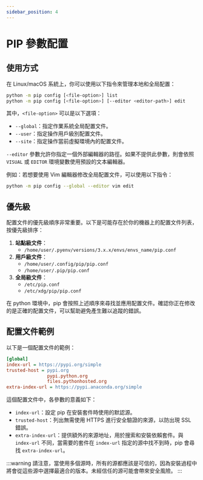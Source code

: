 ```yaml
---
sidebar_position: 4
---
```


# PIP 參數配置

## 使用方式

在 Linux/macOS 系統上，你可以使用以下指令來管理本地和全局配置：

```bash
python -m pip config [<file-option>] list
python -m pip config [<file-option>] [--editor <editor-path>] edit
```

其中，`<file-option>` 可以是以下選項：

- `--global`：指定作業系統全局配置文件。
- `--user`：指定操作用戶級別配置文件。
- `--site`：指定操作當前虛擬環境內的配置文件。

`--editor` 參數允許你指定一個外部編輯器的路徑。如果不提供此參數，則會依照 `VISUAL` 或 `EDITOR` 環境變數使用預設的文本編輯器。

例如：若想要使用 Vim 編輯器修改全局配置文件，可以使用以下指令：

```bash
python -m pip config --global --editor vim edit
```

## 優先級

配置文件的優先級順序非常重要。以下是可能存在於你的機器上的配置文件列表，按優先級排序：

1. **站點級文件**：
   - `/home/user/.pyenv/versions/3.x.x/envs/envs_name/pip.conf`
2. **用戶級文件**：
   - `/home/user/.config/pip/pip.conf`
   - `/home/user/.pip/pip.conf`
3. **全局級文件**：
   - `/etc/pip.conf`
   - `/etc/xdg/pip/pip.conf`

在 python 環境中，pip 會按照上述順序來尋找並應用配置文件。確認你正在修改的是正確的配置文件，可以幫助避免產生難以追蹤的錯誤。

## 配置文件範例

以下是一個配置文件的範例：

```ini
[global]
index-url = https://pypi.org/simple
trusted-host = pypi.org
               pypi.python.org
               files.pythonhosted.org
extra-index-url = https://pypi.anaconda.org/simple
```

這個配置文件中，各參數的意義如下：

- `index-url`：設定 pip 在安裝套件時使用的默認源。
- `trusted-host`：列出無需使用 HTTPS 進行安全驗證的來源，以防出現 SSL 錯誤。
- `extra-index-url`：提供額外的來源地址，用於搜索和安裝依賴套件。與 `index-url` 不同，當需要的套件在 `index-url` 指定的源中找不到時，pip 會尋找 `extra-index-url`。

:::warning
請注意，當使用多個源時，所有的源都應該是可信的，因為安裝過程中將會從這些源中選擇最適合的版本。未經信任的源可能會帶來安全風險。
:::
